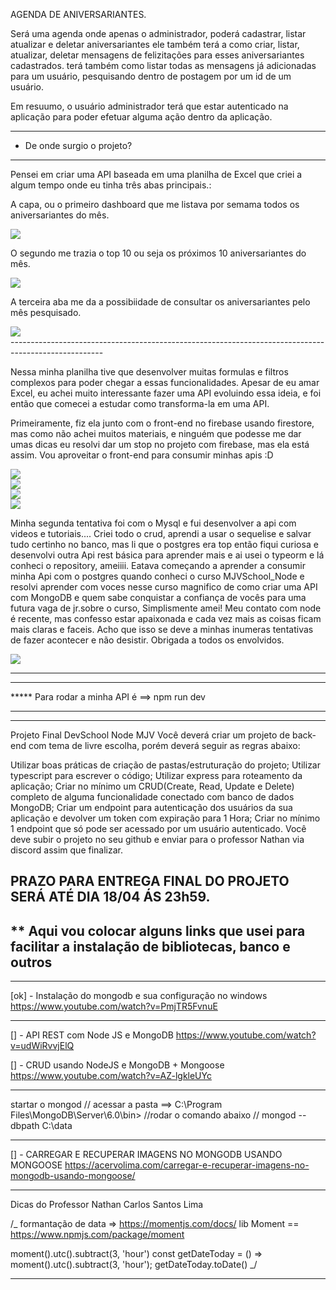 AGENDA DE ANIVERSARIANTES.

Será uma agenda onde apenas o administrador, poderá cadastrar, listar atualizar e deletar aniversariantes ele também terá a como criar, listar, atualizar, deletar mensagens de felizitações para esses aniversariantes cadastrados. terá também como listar todas as mensagens já adicionadas para um usuário, pesquisando dentro de postagem por um id de um usuário.

Em resuumo, o usuário administrador terá que estar autenticado na aplicação para poder efetuar alguma ação dentro da aplicação.


-----------------------------------------------------------------------------------------------------
- De onde surgio o projeto?
-----------------------------------------------------------------------------------------------------
Pensei em criar uma API baseada em uma planilha de Excel que criei a algum tempo onde eu tinha três abas principais.:

A capa, ou o primeiro dashboard que me listava por semama todos os aniversariantes do mês.
<div alin="center">
<img src='https://user-images.githubusercontent.com/36546342/232254975-3209fa19-7fc3-440d-ae3a-46d290302e2c.JPG'/>
</div>

O segundo me trazia o top 10 ou seja os próximos 10 aniversariantes do mês. 
<div alin="center">
<img src='https://user-images.githubusercontent.com/36546342/232255011-e9fc1887-34bc-47b5-9eb9-53d2331f7a7c.JPG'/>
</div>

A terceira aba me da a possibiidade de consultar os aniversariantes pelo mês pesquisado. 
<div alin="center">
<img src='https://user-images.githubusercontent.com/36546342/232255071-f3af2a46-72d4-43ae-847c-e9b09f8d3f1f.JPG'/>
</div>
-----------------------------------------------------------------------------------------------------

Nessa minha planilha tive que desenvolver muitas formulas e filtros complexos para poder chegar a essas funcionalidades.
Apesar de eu amar Excel, eu achei muito interessante fazer uma API evoluindo essa ideia, e foi então que
comecei a estudar como transforma-la em uma API.



Primeiramente, fiz ela junto com o front-end no firebase usando firestore, mas como não achei muitos materiais, e ninguém que podesse me dar umas dicas eu resolvi dar um stop no projeto com firebase, mas ela está assim.
Vou aproveitar o front-end para consumir minhas apis :D


<div alin="center">
<img src='https://user-images.githubusercontent.com/36546342/232255951-7f45fa41-1a1e-490e-abd9-370d6e1197fb.JPG'/>
</div>
<div alin="center">
<img src='https://user-images.githubusercontent.com/36546342/232255981-235fa717-1175-4442-9dc8-855b149c4ef8.JPG'/>
</div>
<div alin="center">
<img src='https://user-images.githubusercontent.com/36546342/232255993-77cf1977-1929-4364-bfa1-7217b23c83c6.JPG'/>
</div>
<div alin="center">
<img src='https://user-images.githubusercontent.com/36546342/232256013-b4721708-4c0f-4316-9c0b-05b22be6b792.JPG'/>
</div>


Minha segunda tentativa foi com o Mysql e fui desenvolver a api com videos e tutoriais.... Criei todo o crud, aprendi a usar o sequelise e salvar tudo certinho no banco, mas li que o postgres era top então fiqui curiosa e desenvolvi outra Api rest básica para aprender mais e ai usei o typeorm e lá conheci o repository, ameiiii.
Eatava começando a aprender a consumir minha Api com o postgres quando conheci o curso MJVSchool_Node e resolvi aprender com voces nesse curso magnifico de como criar uma API com MongoDB e quem sabe conquistar a confiança de vocês para uma futura vaga de jr.sobre o curso, Simplismente amei!
Meu contato com node é recente, mas confesso estar apaixonada e cada vez mais as coisas ficam mais claras e faceis. Acho que isso se deve a minhas inumeras tentativas de fazer acontecer e não desistir.
Obrigada a todos os envolvidos.

<div alin="center">
<img src='https://user-images.githubusercontent.com/36546342/232255585-ceb4f1ac-79ba-4e70-9a8c-7421e4236201.JPG'/>
</div>

-----------------------------------------------------------------------------------------------------
-----------------------------------------------------------------------------------------------------

***** Para rodar a minha API é ==> npm run dev 


-----------------------------------------------------------------------------------------------------
-----------------------------------------------------------------------------------------------------
Projeto Final DevSchool Node MJV
Você deverá criar um projeto de back-end com tema de livre escolha, porém deverá seguir as regras abaixo:

Utilizar boas práticas de criação de pastas/estruturação do projeto;
Utilizar typescript para escrever o código;
Utilizar express para roteamento da aplicação;
Criar no mínimo um CRUD(Create, Read, Update e Delete) completo de alguma funcionalidade conectado com banco de dados MongoDB;
Criar um endpoint para autenticação dos usuários da sua aplicação e devolver um token com expiração para 1 Hora;
Criar no mínimo 1 endpoint que só pode ser acessado por um usuário autenticado.
Você deve subir o projeto no seu github e enviar para o professor Nathan via discord assim que finalizar.

PRAZO PARA ENTREGA FINAL DO PROJETO SERÁ ATÉ DIA 18/04 ÁS 23h59.
-----------------------------------------------------------------------------------------------------
## \*\* Aqui vou colocar alguns links que usei para facilitar a instalação de bibliotecas, banco e outros
-----------------------------------------------------------------------------------------------------

[ok] - Instalação do mongodb e sua configuração no windows
https://www.youtube.com/watch?v=PmjTR5FvnuE

---

[] - API REST com Node JS e MongoDB
https://www.youtube.com/watch?v=udWiRvvjElQ

[] - CRUD usando NodeJS e MongoDB + Mongoose
https://www.youtube.com/watch?v=AZ-lgkleUYc

---

startar o mongod
// acessar a pasta ==> C:\Program Files\MongoDB\Server\6.0\bin>
//rodar o comando abaixo
// mongod --dbpath C:\data

---

[] - CARREGAR E RECUPERAR IMAGENS NO MONGODB USANDO MONGOOSE
https://acervolima.com/carregar-e-recuperar-imagens-no-mongodb-usando-mongoose/


---
Dicas do Professor Nathan Carlos Santos Lima

/_ formantação de data => https://momentjs.com/docs/
lib Moment == https://www.npmjs.com/package/moment

moment().utc().subtract(3, 'hour')
const getDateToday = () => moment().utc().subtract(3, 'hour');
getDateToday.toDate()
_/

---
